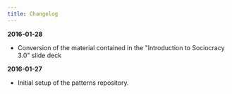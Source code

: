 ```yaml
---
title: Changelog
---
```



**2016-01-28**

* Conversion of the material contained in the "Introduction to Sociocracy 3.0" slide deck

**2016-01-27**

* Initial setup of the patterns repository.


